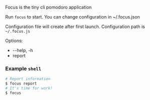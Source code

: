 Focus is the tiny cli pomodoro application

Run `focus` to start. You can change configuration in ~/.focus.json

Configuration file will create after first launch. Configuration path is `~/.focus.js`

Options: 
- --help, -h
- report

### Example `shell`

```bash
# Report information
$ focus report
# It's time for work!
$ focus
```
